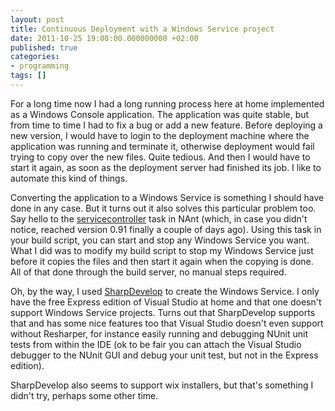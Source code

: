 ```yaml
---
layout: post
title: Continuous Deployment with a Windows Service project
date: 2011-10-25 19:08:00.000000000 +02:00
published: true
categories:
- programming
tags: []
---
```


For a long time now I had a long running process here at home implemented as a Windows Console application. The application was quite stable, but from time to time I had to fix a bug or add a new feature. Before deploying a new version, I would have to login to the deployment machine where the application was running and terminate it, otherwise deployment would fail trying to copy over the new files. Quite tedious. And then I would have to start it again, as soon as the deployment server had finished its job. I like to automate this kind of things.

Converting the application to a Windows Service is something I should have done in any case. But it turns out it also solves this particular problem too. Say hello to the <a href="http://nant.sourceforge.net/release/0.91/help/tasks/servicecontroller.html" target="_blank">servicecontroller</a> task in NAnt (which, in case you didn't notice, reached version 0.91 finally a couple of days ago). Using this task in your build script, you can start and stop any Windows Service you want. What I did was to modify my build script to stop my Windows Service just before it copies the files and then start it again when the copying is done. All of that done through the build server, no manual steps required.

Oh, by the way, I used <a href="http://www.icsharpcode.net/opensource/sd/" target="_blank">SharpDevelop</a> to create the Windows Service. I only have the free Express edition of Visual Studio at home and that one doesn't support Windows Service projects. Turns out that SharpDevelop supports that and has some nice features too that Visual Studio doesn't even support without Resharper, for instance easily running and debugging NUnit unit tests from within the IDE (ok to be fair you can attach the Visual Studio debugger to the NUnit GUI and debug your unit test, but not in the Express edition).

SharpDevelop also seems to support wix installers, but that's something I didn't try, perhaps some other time.
